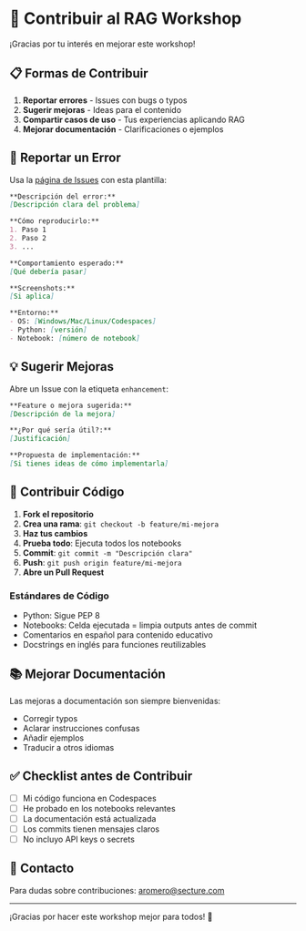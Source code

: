 # 🤝 Contribuir al RAG Workshop

¡Gracias por tu interés en mejorar este workshop!

## 📋 Formas de Contribuir

1. **Reportar errores** - Issues con bugs o typos
2. **Sugerir mejoras** - Ideas para el contenido
3. **Compartir casos de uso** - Tus experiencias aplicando RAG
4. **Mejorar documentación** - Clarificaciones o ejemplos

## 🐛 Reportar un Error

Usa la [página de Issues](../../issues) con esta plantilla:

```markdown
**Descripción del error:**
[Descripción clara del problema]

**Cómo reproducirlo:**
1. Paso 1
2. Paso 2
3. ...

**Comportamiento esperado:**
[Qué debería pasar]

**Screenshots:**
[Si aplica]

**Entorno:**
- OS: [Windows/Mac/Linux/Codespaces]
- Python: [versión]
- Notebook: [número de notebook]
```

## 💡 Sugerir Mejoras

Abre un Issue con la etiqueta `enhancement`:

```markdown
**Feature o mejora sugerida:**
[Descripción de la mejora]

**¿Por qué sería útil?:**
[Justificación]

**Propuesta de implementación:**
[Si tienes ideas de cómo implementarla]
```

## 🔧 Contribuir Código

1. **Fork el repositorio**
2. **Crea una rama**: `git checkout -b feature/mi-mejora`
3. **Haz tus cambios**
4. **Prueba todo**: Ejecuta todos los notebooks
5. **Commit**: `git commit -m "Descripción clara"`
6. **Push**: `git push origin feature/mi-mejora`
7. **Abre un Pull Request**

### Estándares de Código

- Python: Sigue PEP 8
- Notebooks: Celda ejecutada = limpia outputs antes de commit
- Comentarios en español para contenido educativo
- Docstrings en inglés para funciones reutilizables

## 📚 Mejorar Documentación

Las mejoras a documentación son siempre bienvenidas:

- Corregir typos
- Aclarar instrucciones confusas
- Añadir ejemplos
- Traducir a otros idiomas

## ✅ Checklist antes de Contribuir

- [ ] Mi código funciona en Codespaces
- [ ] He probado en los notebooks relevantes
- [ ] La documentación está actualizada
- [ ] Los commits tienen mensajes claros
- [ ] No incluyo API keys o secrets

## 📧 Contacto

Para dudas sobre contribuciones: aromero@secture.com

---

¡Gracias por hacer este workshop mejor para todos! 🚀
